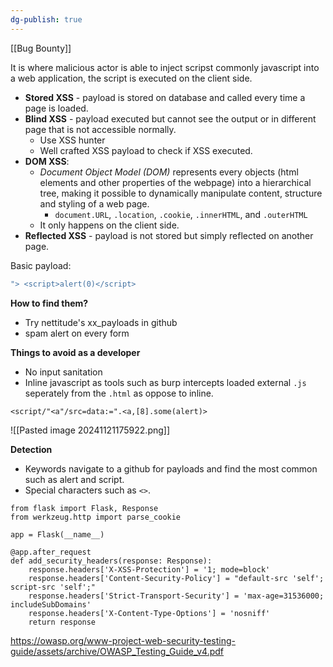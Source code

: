 ```yaml
---
dg-publish: true
---
```

[[Bug Bounty]]

It is where malicious actor is able to inject scripst commonly javascript into a web application, the script is executed on the client side.

- **Stored XSS** - payload is stored on database and called every time a page is loaded.
- **Blind XSS** - payload executed but cannot see the output or in different page that is not accessible normally.
	- Use XSS hunter
	- Well crafted XSS payload to check if XSS executed.
- **DOM XSS**: 
	- _Document Object Model (DOM)_  represents every objects (html elements and other properties of the webpage) into a hierarchical tree, making it possible to dynamically manipulate content, structure and styling of a web page.
		- `document.URL`, `.location`, `.cookie`, `.innerHTML`, and `.outerHTML`
	- It only happens on the client side.
- **Reflected XSS** - payload is not stored but simply reflected on another page.

Basic payload:

```bash
"> <script>alert(0)</script>
```

**How to find them?**
- Try nettitude's xx_payloads in github
- spam alert on every form


**Things to avoid as a developer**
- No input sanitation
- Inline javascript as tools such as burp intercepts loaded external `.js` seperately from the `.html` as oppose to inline.


```
<script/"<a"/src=data:=".<a,[8].some(alert)>
```

![[Pasted image 20241121175922.png]]

**Detection**
- Keywords navigate to a github for payloads and find the most common such as alert and script.
- Special characters such as `<>`.


```
from flask import Flask, Response
from werkzeug.http import parse_cookie

app = Flask(__name__)

@app.after_request
def add_security_headers(response: Response):
    response.headers['X-XSS-Protection'] = '1; mode=block'
    response.headers['Content-Security-Policy'] = "default-src 'self'; script-src 'self';"
    response.headers['Strict-Transport-Security'] = 'max-age=31536000; includeSubDomains'
    response.headers['X-Content-Type-Options'] = 'nosniff'
    return response

```

https://owasp.org/www-project-web-security-testing-guide/assets/archive/OWASP_Testing_Guide_v4.pdf